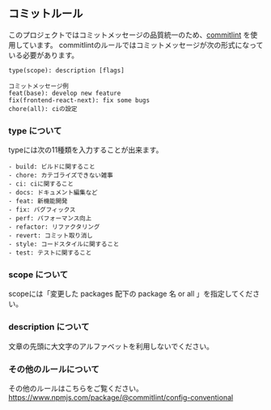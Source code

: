 ## コミットルール
このプロジェクトではコミットメッセージの品質統一のため、[commitlint](https://github.com/conventional-changelog/commitlint/) を使用しています。
commitlintのルールではコミットメッセージが次の形式になっている必要があります。

```
type(scope): description [flags]

コミットメッセージ例
feat(base): develop new feature
fix(frontend-react-next): fix some bugs
chore(all): ciの設定
```

### type について
typeには次の11種類を入力することが出来ます。

```
- build: ビルドに関すること
- chore: カテゴライズできない雑事
- ci: ciに関すること
- docs: ドキュメント編集など
- feat: 新機能開発
- fix: バグフィックス
- perf: パフォーマンス向上
- refactor: リファクタリング
- revert: コミット取り消し
- style: コードスタイルに関すること
- test: テストに関すること
```

### scope について
scopeには「変更した packages 配下の package 名 or all 」を指定してください。

### description について
文章の先頭に大文字のアルファベットを利用しないでください。

### その他のルールについて
その他のルールはこちらをご覧ください。
https://www.npmjs.com/package/@commitlint/config-conventional